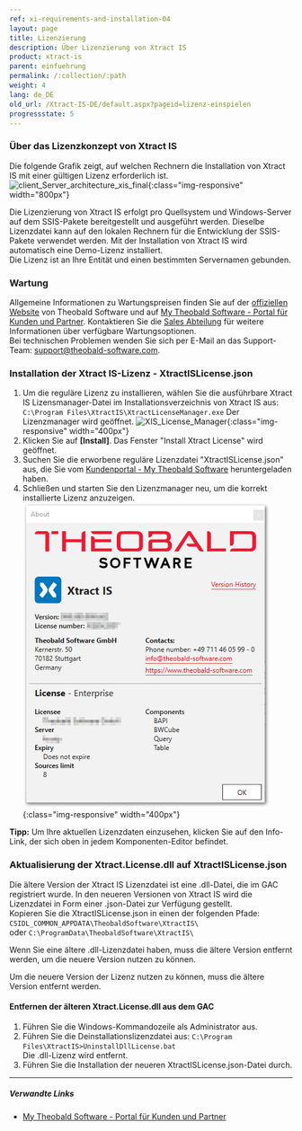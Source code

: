 ```yaml
---
ref: xi-requirements-and-installation-04
layout: page
title: Lizenzierung
description: Über Lizenzierung von Xtract IS
product: xtract-is
parent: einfuehrung
permalink: /:collection/:path
weight: 4
lang: de_DE
old_url: /Xtract-IS-DE/default.aspx?pageid=lizenz-einspielen
progressstate: 5
---
```

### Über das Lizenzkonzept von Xtract IS
Die folgende Grafik zeigt, auf welchen Rechnern die Installation von Xtract IS mit einer gültigen Lizenz erforderlich ist.  
![client_Server_architecture_xis_final](/img/content/xis/client_server_xis.png){:class="img-responsive" width="800px"} <br>

Die Lizenzierung von Xtract IS erfolgt pro Quellsystem und Windows-Server auf dem SSIS-Pakete bereitgestellt und ausgeführt werden. Dieselbe Lizenzdatei kann auf den lokalen Rechnern für die Entwicklung der SSIS-Pakete verwendet werden.
Mit der Installation von Xtract IS wird automatisch eine Demo-Lizenz installiert. <br>
Die Lizenz ist an Ihre Entität und einen bestimmten Servernamen gebunden.

### Wartung
Allgemeine Informationen zu Wartungspreisen finden Sie auf der [offiziellen Website](https://www.theobald-software.com/en/xtract-for-alteryx/xtract-for-alteryx-pricing-order/) von Theobald Software und auf [My Theobald Software - Portal für Kunden und Partner](https://my.theobald-software.com/). Kontaktieren Sie die [Sales Abteilung](mailto:sales@theobald-software.com) für weitere Informationen über verfügbare Wartungsoptionen.<br>
Bei technischen Problemen wenden Sie sich  per E-Mail an das Support-Team: [support@theobald-software.com](mailto:support@theobald-software.com).

### Installation der Xtract IS-Lizenz - XtractISLicense.json
1. Um die reguläre Lizenz zu installieren, wählen Sie die ausführbare Xtract IS Lizensmanager-Datei im Installationsverzeichnis von Xtract IS aus:<br>
`C:\Program Files\XtractIS\XtractLicenseManager.exe`
Der Lizenzmanager wird geöffnet. 
![XIS_License_Manager](/img/content/xis/xis_license-manager.png){:class="img-responsive" width="400px"}
2. Klicken Sie auf **[Install]**. Das Fenster "Install Xtract License" wird geöffnet.
3. Suchen Sie die erworbene reguläre Lizenzdatei "XtractISLicense.json" aus, die Sie vom [Kundenportal - My Theobald Software](https://my.theobald-software.com) heruntergeladen haben.
4. Schließen und starten Sie den Lizenzmanager neu, um die korrekt installierte Lizenz anzuzeigen.  
![XIS_Lizenz_Info](/img/content/XIS_License_Info.png){:class="img-responsive" width="400px"}

<div class="alert alert-success">
  <i class="fas fa-lightbulb"></i> <strong>Tipp:</strong> Um Ihre aktuellen Lizenzdaten einzusehen, klicken Sie auf den Info-Link, der sich oben in jedem Komponenten-Editor befindet.<br>
</div>


### Aktualisierung der Xtract.License.dll auf XtractISLicense.json
Die ältere Version der Xtract IS Lizenzdatei ist eine .dll-Datei, die im GAC registriert wurde.
In den neueren Versionen von Xtract IS wird die Lizenzdatei in Form einer .json-Datei zur Verfügung gestellt.<br>
Kopieren Sie die XtractISLicense.json in einen der folgenden Pfade:<br>
`CSIDL_COMMON_APPDATA\TheobaldSoftware\XtractIS\` <br>
 oder `C:\ProgramData\TheobaldSoftware\XtractIS\`

Wenn Sie eine ältere .dll-Lizenzdatei haben, muss die ältere Version entfernt werden, um die neuere Version nutzen zu können.

Um die neuere Version der Lizenz nutzen zu können, muss die ältere Version entfernt werden.

#### Entfernen der älteren Xtract.License.dll aus dem GAC
1. Führen Sie die Windows-Kommandozeile als Administrator aus.
2. Führen Sie die Deinstallationslizenzdatei aus: `C:\Program Files\XtractIS>UninstallDllLicense.bat` <br>
Die .dll-Lizenz wird entfernt.
3. Führen Sie die Installation der neueren XtractISLicense.json-Datei durch.

****
##### Verwandte Links
- [My Theobald Software - Portal für Kunden und Partner](https://my.theobald-software.com/)

